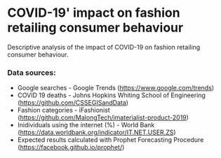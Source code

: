 # COVID-19' impact on fashion retailing consumer behaviour
Descriptive analysis of the impact of COVID-19 on fashion retailing consumer behaviour.

### Data sources:
* Google searches - Google Trends (https://www.google.com/trends)
* COVID 19 deaths - Johns Hopkins Whiting School of Engineering (https://github.com/CSSEGISandData)
* Fashion categories - iFashionist (https://github.com/MalongTech/imaterialist-product-2019)
* Inidividuals using the internet (%) - World Bank (https://data.worldbank.org/indicator/IT.NET.USER.ZS)
* Expected results calculated with Prophet Forecasting Procedure (https://facebook.github.io/prophet/)